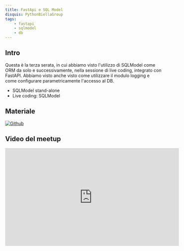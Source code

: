 ```yaml
---
title: FastApi e SQL Model
disquis: PythonBiellaGroup
tags:
    - fastapi
    - sqlmodel
    - db
---
```


## Intro

Questa è la terza serata, in cui abbiamo visto l'utilizzo di SQLModel come ORM da solo e successivamente, nella sessione di live coding, integrato con FastAPI.
Abbiamo visto anche visto come utilizzare il modulo logging e come configurare parametricamente l'accesso al DB.

* SQLModel stand-alone
* Live coding: SQLModel

## Materiale

[![Github](https://img.shields.io/badge/GitHub-181717.svg?style=for-the-badge&logo=GitHub&logoColor=white)](https://github.com/PythonBiellaGroup/MaterialeSerate/tree/master/FastAPI/03)

## Video del meetup

<iframe width="560" height="315" src="https://www.youtube.com/embed/P_urlT9_rBw?si=f277Mn0Hhj0fzeZD" title="YouTube video player" frameborder="0" allow="accelerometer; autoplay; clipboard-write; encrypted-media; gyroscope; picture-in-picture; web-share" allowfullscreen></iframe>